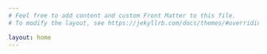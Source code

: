 ```yaml
---
# Feel free to add content and custom Front Matter to this file.
# To modify the layout, see https://jekyllrb.com/docs/themes/#overriding-theme-defaults

layout: home
---
```



<head>
<link rel="shortcut icon" type="image/x-icon" href="favicon.ico?">
</head>
